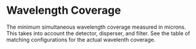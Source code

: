 # Wavelength Coverage

The minimum simultaneous wavelength coverage measured in microns.
This takes into account the detector, disperser, and filter.
See the table of matching configurations for the actual wavelenth coverage.
